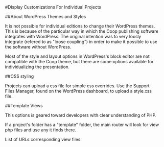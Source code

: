 #Display Customizations For Individual Projects


##About WordPress Themes and Styles

It is not possible for individual editions to change their WordPress themes. This is because of the particular way in which the Coop publishing software integrates with WordPress. The original intention was to very loosly integrate (refered to as "loose coupling") in order to make it possible to use the software without WordPress.

Most of the style and layout options in WordPress's block editor are not compatible with the Coop theme, but there are some options available for individualizing the presentation.

##CSS styling

Projects can upload a css file for simple css overrides. Use the Support Files Manager, found on the WordPress dashboard, to upload a style.css file.


##Template Views

This options is geared toward developers with clear understanding of PHP.

If a project's folder has a "template" folder, the main router will look for view php files and use any it finds there.

List of URLs corresponding view files:


